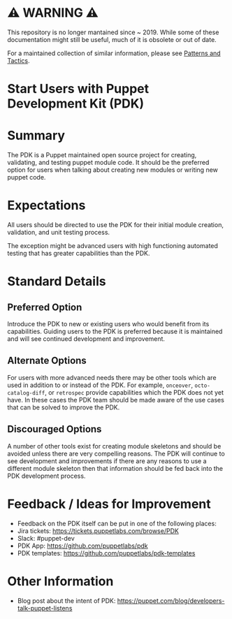 # ⚠ WARNING ⚠

This repository is no longer mantained since ~ 2019. While some of these documentation might still be useful, much of it is obsolete or out of date.

For a maintained collection of similar information, please see [Patterns and Tactics](https://www.puppet.com/docs/patterns-and-tactics/latest/patterns-and-tactics.html).
# Start Users with Puppet Development Kit (PDK)

# Summary

The PDK is a Puppet maintained open source project for creating, validating, and testing puppet module code. It should be the preferred option for users when talking about creating new modules or writing new puppet code.

# Expectations

All users should be directed to use the PDK for their initial module creation, validation, and unit testing process.

The exception might be advanced users with high functioning automated testing that has greater capabilities than the PDK.

# Standard Details

## Preferred Option

Introduce the PDK to new or existing users who would benefit from its capabilities. Guiding users to the PDK is preferred because it is maintained and will see continued development and improvement.

## Alternate Options

For users with more advanced needs there may be other tools which are used in addition to or instead of the PDK. For example, `onceover`, `octo-catalog-diff`, or `retrospec` provide capabilities which the PDK does not yet have. In these cases the PDK team should be made aware of the use cases that can be solved to improve the PDK.

## Discouraged Options

A number of other tools exist for creating module skeletons and should be avoided unless there are very compelling reasons. The PDK will continue to see development and improvements if there are any reasons to use a different module skeleton then that information should be fed back into the PDK development process.

# Feedback / Ideas for Improvement

* Feedback on the PDK itself can be put in one of the following places:
* Jira tickets: https://tickets.puppetlabs.com/browse/PDK
* Slack: #puppet-dev 
* PDK App: https://github.com/puppetlabs/pdk
* PDK templates: https://github.com/puppetlabs/pdk-templates

# Other Information

* Blog post about the intent of PDK: https://puppet.com/blog/developers-talk-puppet-listens
